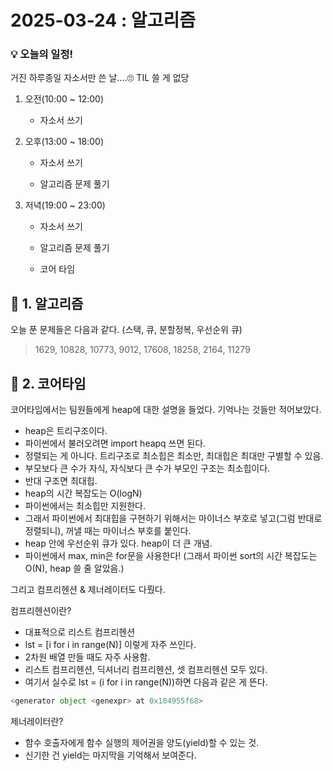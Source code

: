 # 2025-03-24 : 알고리즘

### 💡 오늘의 일정!

거진 하루종일 자소서만 쓴 날....🙄 TIL 쓸 게 없당

1. 오전(10:00 ~ 12:00)
   
   - 자소서 쓰기

2. 오후(13:00 ~ 18:00)

   - 자소서 쓰기
  
   - 알고리즘 문제 풀기
   
3. 저녁(19:00 ~ 23:00) 

   - 자소서 쓰기

   - 알고리즘 문제 풀기
  
   - 코어 타임

## 💙 1. 알고리즘

오늘 푼 문제들은 다음과 같다. (스택, 큐, 분할정복, 우선순위 큐)

> 1629, 10828, 10773, 9012, 17608, 18258, 2164, 11279

## 💙 2. 코어타임

코어타임에서는 팀원들에게 heap에 대한 설명을 들었다. 기억나는 것들만 적어보았다.

- heap은 트리구조이다.
- 파이썬에서 불러오려면 import heapq 쓰면 된다.
- 정렬되는 게 아니다. 트리구조로 최소힙은 최소만, 최대힙은 최대만 구별할 수 있음.
- 부모보다 큰 수가 자식, 자식보다 큰 수가 부모인 구조는 최소힙이다.
- 반대 구조면 최대힙.
- heap의 시간 복잡도는 O(logN)
- 파이썬에서는 최소힙만 지원한다.
- 그래서 파이썬에서 최대힙을 구현하기 위해서는 마이너스 부호로 넣고(그럼 반대로 정렬되니), 꺼낼 때는 마이너스 부호를 붙인다.
- heap 안에 우선순위 큐가 있다. heap이 더 큰 개념.
- 파이썬에서 max, min은 for문을 사용한다! (그래서 파이썬 sort의 시간 복잡도는 O(N), heap 쓸 줄 알았음.)

그리고 컴프리헨션 & 제너레이터도 다뤘다.

컴프리헨션이란?
- 대표적으로 리스트 컴프리헨션
- lst = [i for i in range(N)] 이렇게 자주 쓰인다.
- 2차원 배열 만들 때도 자주 사용함.
- 리스트 컴프리헨션, 딕셔너리 컴프리헨션, 셋 컴프리헨션 모두 있다.
- 여기서 실수로 lst = (i for i in range(N))하면 다음과 같은 게 뜬다.
```python
<generator object <genexpr> at 0x104955f68>
```
제너레이터란?
- 함수 호출자에게 함수 실행의 제어권을 양도(yield)할 수 있는 것.
- 신기한 건 yield는 마지막을 기억해서 보여준다.